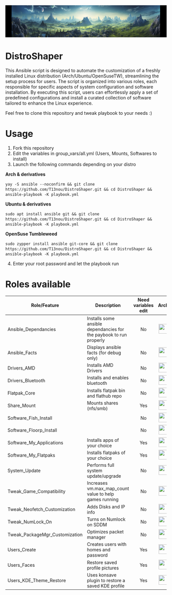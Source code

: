 <img src=https://github.com/T13nou/Archible/blob/main/images/t13nou_Arch_Linux_Terraforming_Ansible_with_text_Archible_930879c2-0545-4c05-9996-286f5f4f803d.png width="1000" height="100">

#  DistroShaper

This Ansible script is designed to automate the customization of a freshly installed Linux distribution (Arch/Ubuntu/OpenSuseTW), streamlining the setup process for users. The script is organized into various roles, each responsible for specific aspects of system configuration and software installation. By executing this script, users can effortlessly apply a set of predefined configurations and install a curated collection of software tailored to enhance the Linux experience.

Feel free to clone this repository and tweak playbook to your needs :)




# Usage 
1. Fork this repository
2. Edit the variables in group_vars/all.yml (Users, Mounts, Softwares to install)
3. Launch the following commands depending on your distro

**Arch & derivatives**
```
yay -S ansible --noconfirm && git clone https://github.com/T13nou/DistroShaper.git && cd DistroShaper && ansible-playbook -K playbook.yml
```

**Ubuntu & derivatives**
```
sudo apt install ansible git && git clone https://github.com/T13nou/DistroShaper.git && cd DistroShaper && ansible-playbook -K playbook.yml
```

**OpenSuse Tumbleweed**
```
sudo zypper install ansible git-core && git clone https://github.com/T13nou/DistroShaper.git && cd DistroShaper && ansible-playbook -K playbook.yml
```
4. Enter your root password and let the playbook run

# Roles available


| Role/Feature  | Description | Need variables edit | Arch | Ubuntu | OpenSuseTW |
| ------------- | ------------- |      :---:       |      :---:       |      :---:       |      :---:       |
| Ansible_Dependancies | Installs some ansible dependancies for the paybook to run properly | No | <img src=/images/checked.png width="30" height="30"> | <img src=/images/checked.png width="30" height="30"> | <img src=/images/checked.png width="30" height="30"> |
| Ansible_Facts | Displays ansible facts (for debug only) | No | <img src=/images/checked.png width="30" height="30"> | <img src=/images/checked.png width="30" height="30"> | <img src=/images/checked.png width="30" height="30"> |
| Drivers_AMD | Installs AMD Drivers | No | <img src=/images/checked.png width="30" height="30"> | <img src=/images/checked.png width="30" height="30"> | <img src=/images/checked.png width="30" height="30"> |
| Drivers_Bluetooth | Installs and enables bluetooth | No| <img src=/images/checked.png width="30" height="30"> | <img src=/images/checked.png width="30" height="30"> | <img src=/images/checked.png width="30" height="30"> |
| Flatpak_Core | Installs flatpak bin and flathub repo | No | <img src=/images/checked.png width="30" height="30"> | <img src=/images/checked.png width="30" height="30"> | <img src=/images/checked.png width="30" height="30"> |
| Share_Mount | Mounts shares (nfs/smb) | Yes | <img src=/images/checked.png width="30" height="30"> | <img src=/images/checked.png width="30" height="30"> | <img src=/images/checked.png width="30" height="30"> |
| Software_Fish_Install | | No |  <img src=/images/work-in-progress.png width="30" height="30"> | <img src=/images/work-in-progress.png width="30" height="30"> | <img src=/images/work-in-progress.png width="30" height="30"> |
| Software_Floorp_Install | | No |  <img src=/images/work-in-progress.png width="30" height="30"> | <img src=/images/work-in-progress.png width="30" height="30"> | <img src=/images/work-in-progress.png width="30" height="30"> |
| Software_My_Applications | Installs apps of your choice | Yes | <img src=/images/checked.png width="30" height="30"> | <img src=/images/checked.png width="30" height="30"> | <img src=/images/checked.png width="30" height="30"> |
| Software_My_Flatpaks | Installs flatpaks of your choice | Yes | <img src=/images/checked.png width="30" height="30"> | <img src=/images/checked.png width="30" height="30"> | <img src=/images/checked.png width="30" height="30"> |
| System_Update | Performs full system update/upgrade | No | <img src=/images/checked.png width="30" height="30"> | <img src=/images/checked.png width="30" height="30"> | <img src=/images/checked.png width="30" height="30"> | <img src=/images/checked.png width="30" height="30"> |
| Tweak_Game_Compatibility | Increases vm.max_map_count value to help games running | No | <img src=/images/checked.png width="30" height="30"> | <img src=/images/checked.png width="30" height="30"> | <img src=/images/checked.png width="30" height="30"> | <img src=/images/checked.png width="30" height="30"> |
| Tweak_Neofetch_Customization | Adds Disks and IP info | No | <img src=/images/checked.png width="30" height="30"> | <img src=/images/checked.png width="30" height="30"> | <img src=/images/checked.png width="30" height="30"> | <img src=/images/checked.png width="30" height="30"> |
| Tweak_NumLock_On | Turns on Numlock on SDDM | No | <img src=/images/checked.png width="30" height="30"> | <img src=/images/checked.png width="30" height="30"> | <img src=/images/checked.png width="30" height="30"> | <img src=/images/checked.png width="30" height="30"> |
| Tweak_PackageMgr_Customization | Optimizes packet manager | No | <img src=/images/checked.png width="30" height="30"> | <img src=/images/checked.png width="30" height="30"> | <img src=/images/checked.png width="30" height="30"> | <img src=/images/checked.png width="30" height="30"> |
| Users_Create | Creates users with homes and password | Yes | <img src=/images/checked.png width="30" height="30"> | <img src=/images/checked.png width="30" height="30"> | <img src=/images/checked.png width="30" height="30"> | <img src=/images/checked.png width="30" height="30"> |
| Users_Faces | Restore saved profile pictures | Yes | <img src=/images/checked.png width="30" height="30"> | <img src=/images/checked.png width="30" height="30"> | <img src=/images/checked.png width="30" height="30"> | <img src=/images/checked.png width="30" height="30"> |
| Users_KDE_Theme_Restore | Uses konsave plugin to restore a saved KDE profile | Yes | <img src=/images/checked.png width="30" height="30"> | <img src=/images/checked.png width="30" height="30"> | <img src=/images/checked.png width="30" height="30"> | <img src=/images/checked.png width="30" height="30"> |
